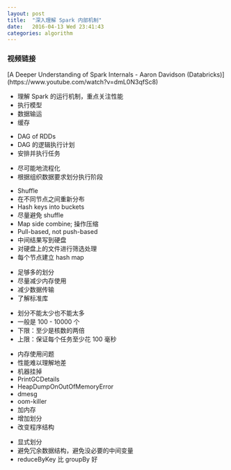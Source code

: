 ```yaml
---
layout: post
title:  "深入理解 Spark 内部机制"
date:   2016-04-13 Wed 23:41:43
categories: algorithm
---
```


<h3>
视频链接
</h3>
[A Deeper Understanding of Spark Internals - Aaron Davidson (Databricks)](https://www.youtube.com/watch?v=dmL0N3qfSc8)

<ul>
    <li> 理解 Spark 的运行机制，重点关注性能 </li>
    <li> 执行模型 </li>
    <li> 数据输运 </li>
    <li> 缓存 </li>
</ul>

<ul>
    <li> DAG of RDDs </li>
    <li> DAG 的逻辑执行计划 </li>
    <li> 安排并执行任务 </li>
</ul>
<ul>
    <li> 尽可能地流程化 </li>
    <li> 根据组织数据要求划分执行阶段 </li>
</ul>
<ul>
    <li> Shuffle </li>
    <li> 在不同节点之间重新分布 </li>
    <li> Hash keys into buckets </li>
    <li> 尽量避免 shuffle </li>
    <li> Map side combine; 操作压缩 </li>
    <li> Pull-based, not push-based </li>
    <li> 中间结果写到硬盘 </li>
    <li> 对硬盘上的文件进行筛选处理 </li>
    <li> 每个节点建立 hash map </li>
</ul>
<ul>
    <li> 足够多的划分 </li>
    <li> 尽量减少内存使用 </li>
    <li> 减少数据传输 </li>
    <li> 了解标准库 </li>
</ul>
<ul>
    <li> 划分不能太少也不能太多 </li>
    <li> 一般是 100 - 10000 个 </li>
    <li> 下限：至少是核数的两倍 </li>
    <li> 上限：保证每个任务至少花 100 毫秒 </li>
</ul>
<ul>
    <li> 内存使用问题 </li>
    <li> 性能难以理解地差 </li>
    <li> 机器挂掉 </li>
    <li> PrintGCDetails </li>
    <li> HeapDumpOnOutOfMemoryError </li>
    <li> dmesg </li>
    <li> oom-killer </li>
    <li> 加内存 </li>
    <li> 增加划分 </li>
    <li> 改变程序结构 </li>
</ul>
<ul>
    <li> 显式划分 </li>
    <li> 避免冗余数据结构，避免没必要的中间变量 </li>
    <li> reduceByKey 比 groupBy 好 </li>
</ul>
